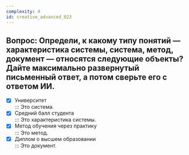 ```yaml
---
complexity: 4
id: creative_advanced_023
---
```

## Вопрос: Определи, к какому типу понятий — характеристика системы, система, метод, документ — относятся следующие объекты? Дайте максимально развернутый письменный ответ, а потом сверьте его с ответом ИИ.

- [x] Университет  
  ::: Это система.  
- [x] Средний балл студента  
  ::: Это характеристика системы.  
- [x] Метод обучения через практику  
  ::: Это метод.  
- [x] Диплом о высшем образовании  
  ::: Это документ. 
